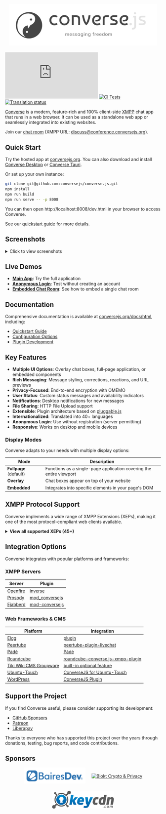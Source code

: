 <h2 align="center">
  <a href="https://conversejs.org" target="_blank" rel="noopener">
    <img alt="Converse.js" src="https://github.com/conversejs/converse.js/blob/master/logo/readme.png" width="480">
  </a>
</h2>

[![XMPP Chat](https://conference.conversejs.org/muc_badge/discuss@conference.conversejs.org)](https://inverse.chat/#converse/room?jid=discuss@conference.conversejs.org)
[![CI Tests](https://github.com/conversejs/converse.js/actions/workflows/karma-tests.yml/badge.svg)](https://github.com/conversejs/converse.js/actions/workflows/karma-tests.yml)
[![Translation status](https://hosted.weblate.org/widgets/conversejs/-/svg-badge.svg)](https://hosted.weblate.org/engage/conversejs/?utm_source=widget)

[Converse](https://conversejs.org) is a modern, feature-rich and 100% client-side [XMPP](https://xmpp.org) chat app that runs in a web browser.
It can be used as a standalone web app or seamlessly integrated into existing websites.

Join our [chat room](https://inverse.chat/#converse/room?jid=discuss@conference.conversejs.org) (XMPP URL: [discuss@conference.conversejs.org](xmpp:discuss@conference.conversejs.org?join)).

## Quick Start

Try the hosted app at [conversejs.org](https://conversejs.org/fullscreen.html).
You can also download and install [Converse Desktop](https://github.com/conversejs/converse-desktop/releases) or [Converse Tauri](https://github.com/conversejs/converse-tauri/releases).

Or set up your own instance:

```bash
git clone git@github.com:conversejs/converse.js.git
npm install
npm run build
npm run serve -- -p 8008
```

You can then open http://localhost:8008/dev.html in your browser to access Converse.

See our [quickstart guide](https://conversejs.org/docs/html/quickstart.html) for more details.

## Screenshots

<details>
<summary>Click to view screenshots</summary>

### Overlay Mode
![Screenshot of Converse in overlay mode](https://conversejs.org/media/screenshots/converse-overlayed.png)

### Fullpage Mode
![Screenshot of Converse in full-page mode](https://conversejs.org/media/screenshots/converse-enter-muc.png)

### Embedded Mode
![Screenshot of Converse in embedded mode](https://conversejs.org/media/screenshots/converse-prosody.png)
</details>

## Live Demos

- **[Main App](https://conversejs.org/fullscreen.html)**: Try the full application
- **[Anonymous Login](https://conversejs.org/demo/anonymous.html)**: Test without creating an account
- **[Embedded Chat Room](https://conversejs.org/demo/embedded.html)**: See how to embed a single chat room

## Documentation

Comprehensive documentation is available at [conversejs.org/docs/html](https://conversejs.org/docs/html), including:

- [Quickstart Guide](https://conversejs.org/docs/html/quickstart.html)
- [Configuration Options](https://conversejs.org/docs/html/configuration.html)
- [Plugin Development](https://conversejs.org/docs/html/plugin_development.html)

## Key Features

- **Multiple UI Options**: Overlay chat boxes, full-page application, or embedded components
- **Rich Messaging**: Message styling, corrections, reactions, and URL previews
- **Privacy-Focused**: End-to-end encryption with OMEMO
- **User Status**: Custom status messages and availability indicators
- **Notifications**: Desktop notifications for new messages
- **File Sharing**: HTTP File Upload support
- **Extensible**: Plugin architecture based on [pluggable.js](https://conversejs.github.io/pluggable.js/)
- **Internationalized**: Translated into 40+ languages
- **Anonymous Login**: Use without registration (server permitting)
- **Responsive**: Works on desktop and mobile devices

### Display Modes

Converse adapts to your needs with multiple display options:

| Mode | Description |
|------|-------------|
| **Fullpage** (default) | Functions as a single-page application covering the entire viewport |
| **Overlay** | Chat boxes appear on top of your website |
| **Embedded** | Integrates into specific elements in your page's DOM |

## XMPP Protocol Support

Converse implements a wide range of XMPP Extensions (XEPs), making it one of the most protocol-compliant web clients available.

<details>
<summary><strong>View all supported XEPs (45+)</strong></summary>

| XEP | Name | Notes |
|-----|------|-------|
| [RFC-7395](https://tools.ietf.org/html/rfc7395) | XMPP Subprotocol for WebSocket | |
| [XEP-0004](https://xmpp.org/extensions/xep-0004.html) | Data Forms | |
| [XEP-0030](https://xmpp.org/extensions/xep-0030.html) | Service Discovery | |
| [XEP-0045](https://xmpp.org/extensions/xep-0045.html) | Multi-user Chat | |
| [XEP-0048](https://xmpp.org/extensions/xep-0048.html) | Bookmarks | |
| [XEP-0050](https://xmpp.org/extensions/xep-0050.html) | Ad-Hoc Commands | |
| [XEP-0054](https://xmpp.org/extensions/xep-0054.html) | VCard-temp | |
| [XEP-0059](https://xmpp.org/extensions/xep-0059.html) | Result Set Management | |
| [XEP-0060](https://xmpp.org/extensions/xep-0060.html) | Publish-Subscribe | Limited support |
| [XEP-0066](https://xmpp.org/extensions/xep-0066.html) | Out of Band Data | |
| [XEP-0077](https://xmpp.org/extensions/xep-0077.html) | In-band Registration | |
| [XEP-0085](https://xmpp.org/extensions/xep-0085.html) | Chat State Notifications | |
| [XEP-0115](https://xmpp.org/extensions/xep-0115.html) | Entity Capabilities | |
| [XEP-0124](https://xmpp.org/extensions/xep-0124.html) | BOSH | |
| [XEP-0144](https://xmpp.org/extensions/xep-0144.html) | Roster Item Exchange | |
| [XEP-0156](https://xmpp.org/extensions/xep-0156.html) | Discovering Alternative XMPP Connection Methods | |
| [XEP-0163](https://xmpp.org/extensions/xep-0163.html) | Personal Eventing Protocol | Limited support |
| [XEP-0184](https://xmpp.org/extensions/xep-0184.html) | Message Receipt | |
| [XEP-0198](https://xmpp.org/extensions/xep-0198.html) | Stream Management | |
| [XEP-0199](https://xmpp.org/extensions/xep-0199.html) | XMPP Ping | |
| [XEP-0203](https://xmpp.org/extensions/xep-0203.html) | Delayed Delivery | |
| [XEP-0206](https://xmpp.org/extensions/xep-0206.html) | XMPP Over BOSH | |
| [XEP-0245](https://xmpp.org/extensions/xep-0245.html) | The /me Command | |
| [XEP-0249](https://xmpp.org/extensions/xep-0249.html) | Direct MUC Invitations | |
| [XEP-0280](https://xmpp.org/extensions/xep-0280.html) | Message Carbons | |
| [XEP-0297](https://xmpp.org/extensions/xep-0297.html) | Stanza Forwarding | Limited support |
| [XEP-0308](https://xmpp.org/extensions/xep-0308.html) | Last Message Correction | |
| [XEP-0313](https://xmpp.org/extensions/xep-0313.html) | Message Archive Management | |
| [XEP-0316](https://xmpp.org/extensions/xep-0316.html) | MUC Eventing Protocol | Limited support |
| [XEP-0317](https://xmpp.org/extensions/xep-0317.html) | Hats | Limited support |
| [XEP-0333](https://xmpp.org/extensions/xep-0333.html) | Chat Markers | Limited support |
| [XEP-0352](https://xmpp.org/extensions/xep-0352.html) | Client State Indication | |
| [XEP-0357](https://xmpp.org/extensions/xep-0357.html) | Push Notifications | |
| [XEP-0359](https://xmpp.org/extensions/xep-0359.html) | Unique and Stable Stanza IDs | |
| [XEP-0363](https://xmpp.org/extensions/xep-0363.html) | HTTP File Upload | |
| [XEP-0372](https://xmpp.org/extensions/xep-0372.html) | References | |
| [XEP-0382](https://xmpp.org/extensions/xep-0382.html) | Spoiler Messages | |
| [XEP-0384](https://xmpp.org/extensions/xep-0384.html) | OMEMO Encryption | |
| [XEP-0393](https://xmpp.org/extensions/xep-0393.html) | Message Styling | |
| [XEP-0422](https://xmpp.org/extensions/xep-0422.html) | Message Fastening | Limited support |
| [XEP-0424](https://xmpp.org/extensions/xep-0424.html) | Message Retractions | |
| [XEP-0425](https://xmpp.org/extensions/xep-0425.html) | Message Moderation | |
| [XEP-0437](https://xmpp.org/extensions/xep-0437.html) | Room Activity Indicators | |
| [XEP-0453](https://xmpp.org/extensions/xep-0453.html) | DOAP Usage in XMPP | |
| [XEP-0454](https://xmpp.org/extensions/xep-0454.html) | OMEMO Media Sharing | |
</details>

## Integration Options

Converse integrates with popular platforms and frameworks:

### XMPP Servers
| Server | Plugin |
|--------|--------|
| [Openfire](https://www.igniterealtime.org/projects/openfire/) | [inverse](https://www.igniterealtime.org/projects/openfire/plugins.jsp) |
| [Prosody](https://prosody.im/) | [mod_conversejs](https://modules.prosody.im/mod_conversejs.html) |
| [Ejabberd](https://ejabberd.im/) | [mod-conversejs](https://docs.ejabberd.im/admin/configuration/modules/#mod-conversejs) |

### Web Frameworks & CMS
| Platform | Integration |
|----------|-------------|
| [Elgg](https://elgg.org) | [plugin](https://elgg.org/plugins/2997196) |
| [Peertube](https://github.com/JohnXLivingston/peertube-plugin-livechat) | [peertube-plugin-livechat](https://github.com/JohnXLivingston/peertube-plugin-livechat) |
| [Pàdé](https://www.igniterealtime.org/projects/pade/index.jsp) | [Pàdé](https://www.igniterealtime.org/projects/pade/index.jsp) |
| [Roundcube](https://roundcube.net) | [roundcube-converse.js-xmpp-plugin](https://github.com/devurandom/roundcube-converse.js-xmpp-plugin) |
| [Tiki Wiki CMS Groupware](https://tiki.org) | [built-in optional feature](https://doc.tiki.org/XMPP) |
| [Ubuntu-Touch](https://open-store.io/app/conversejs.luigi311) | [ConverseJS for Ubuntu-Touch](https://open-store.io/app/conversejs.luigi311) |
| [WordPress](https://wordpress.org) | [ConverseJS Plugin](https://wordpress.org/plugins/conversejs/) |

## Support the Project

If you find Converse useful, please consider supporting its development:

- [GitHub Sponsors](https://github.com/sponsors/jcbrand)
- [Patreon](https://www.patreon.com/jcbrand)
- [Liberapay](https://liberapay.com/jcbrand)

Thanks to everyone who has supported this project over the years through donations, testing, bug reports, and code contributions.

## Sponsors

<div style="display: flex; flex-wrap: wrap; gap: 20px; align-items: center; justify-content: center;">
  <a href="https://bairesdev.com/sponsoring-open-source-projects/?utm_source=conversejs" target="_blank" rel="noopener">
    <img alt="BairesDev" src="https://raw.githubusercontent.com/conversejs/media/main/logos/bairesdev-primary.png" width="200">
  </a>
  <a href="https://blokt.com?utm_source=conversejs" target="_blank" rel="noopener">
    <img alt="Blokt Crypto & Privacy" src="https://raw.githubusercontent.com/conversejs/converse.js/541613d1fea8aef364af00180f60e959162e5e4b/logo/blokt.png" width="200">
  </a>
  <a href="https://www.keycdn.com?utm_source=conversejs" target="_blank" rel="noopener">
    <img alt="KeyCDN" src="https://raw.githubusercontent.com/conversejs/converse.js/541613d1fea8aef364af00180f60e959162e5e4b/logo/keycdn.png" width="200">
  </a>
</div>
